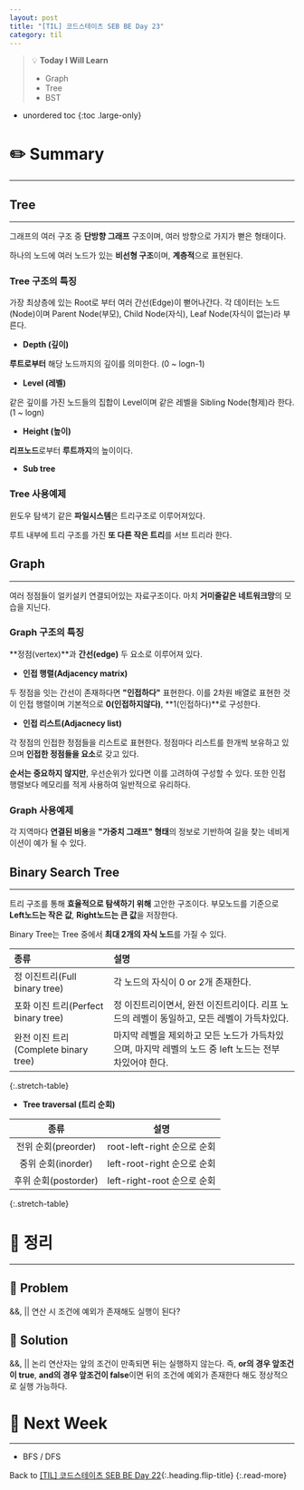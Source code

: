 ```yaml
---
layout: post
title: "[TIL] 코드스테이츠 SEB BE Day 23"
category: til
---
```

> 💡 **Today I Will Learn**
>
> * Graph
> * Tree
> * BST

* unordered toc
{:toc .large-only}

# ✏️ Summary
***

## Tree
***

그래프의 여러 구조 중 **단방향 그래프** 구조이며, 여러 방향으로 가지가 뻗은 형태이다.

하나의 노드에 여러 노드가 있는 **비선형 구조**이며, **계층적**으로 표현된다.

### Tree 구조의 특징

가장 최상층에 있는 Root로 부터 여러 간선(Edge)이 뻗어나간다. 각 데이터는 노드(Node)이며 Parent Node(부모), Child Node(자식), Leaf Node(자식이 없는)라 부른다.

* **Depth (깊이)**

**루트로부터** 해당 노드까지의 깊이를 의미한다. (0 ~ logn-1)

* **Level (레벨)**

같은 깊이를 가진 노드들의 집합이 Level이며 같은 레벨을 Sibling Node(형제)라 한다. (1 ~ logn)
* **Height (높이)**

**리프노드**로부터 **루트까지**의 높이이다.

* **Sub tree**

### Tree 사용예제

윈도우 탐색기 같은 **파일시스템**은 트리구조로 이루어져있다.

루트 내부에 트리 구조를 가진 **또 다른 작은 트리**를 서브 트리라 한다.

## Graph
***

여러 정점들이 얼키설키 연결되어있는 자료구조이다. 마치 **거미줄같은 네트워크망**의 모습을 지닌다.

### Graph 구조의 특징

**정점(vertex)**과 **간선(edge)** 두 요소로 이루어져 있다.

* **인접 행렬(Adjacency matrix)**

두 정점을 잇는 간선이 존재하다면 **"인접하다"** 표현한다. 이를 2차원 배열로 표현한 것이 인접 행렬이며 기본적으로 **0(인접하지않다)**, **1(인접하다)**로 구성한다.

* **인접 리스트(Adjacnecy list)**

각 정점의 인접한 정점들을 리스트로 표현한다. 정점마다 리스트를 한개씩 보유하고 있으며 **인접한 정점들을 요소**로 갖고 있다.

**순서는 중요하지 않지만**, 우선순위가 있다면 이를 고려하여 구성할 수 있다. 또한 인접 행렬보다 메모리를 적게 사용하여 일반적으로 유리하다.

### Graph 사용예제

각 지역마다 **연결된 비용**을 **"가중치 그래프" 형태**의 정보로 기반하여 길을 찾는 네비게이션이 예가 될 수 있다.

## Binary Search Tree
***

트리 구조를 통해 **효율적으로 탐색하기 위해** 고안한 구조이다. 부모노드를 기준으로 **Left노드는 작은 값**, **Right노드는 큰 값**을 저장한다.

Binary Tree는 Tree 중에서 **최대 2개의 자식 노드**를 가질 수 있다.

|종류|설명|
|:--|:--|
|정 이진트리(Full binary tree)|각 노드의 자식이 0 or 2개 존재한다.|
|포화 이진 트리(Perfect binary tree)|정 이진트리이면서, 완전 이진트리이다. 리프 노드의 레벨이 동일하고, 모든 레벨이 가득차있다.|
|완전 이진 트리(Complete binary tree)|마지막 레벨을 제외하고 모든 노드가 가득차있으며, 마지막 레벨의 노드 중 left 노드는 전부 차있어야 한다.|
{:.stretch-table}

* **Tree traversal (트리 순회)**

|종류|설명|
|:--:|:--:|
|전위 순회(preorder)|root-left-right 순으로 순회|
|중위 순회(inorder)|left-root-right 순으로 순회|
|후위 순회(postorder)|left-right-root 순으로 순회|
{:.stretch-table}

# 📌 정리
***

## 👿 Problem

&&, \|\| 연산 시 조건에 예외가 존재해도 실행이 된다?

## 👼 Solution

&&, \|\| 논리 연산자는 앞의 조건이 만족되면 뒤는 실행하지 않는다. 즉, **or의 경우 앞조건이 true**, **and의 경우 앞조건이 false**이면 뒤의 조건에 예외가 존재한다 해도 정상적으로 실행 가능하다.
 
# 🎯 Next Week
***
* BFS / DFS

Back to [[TIL] 코드스테이츠 SEB BE Day 22](220526-til){:.heading.flip-title}
{:.read-more}